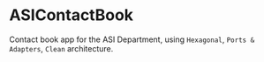 # ASIContactBook
Contact book app for the ASI Department, using `Hexagonal`,  `Ports & Adapters`, `Clean` architecture.
